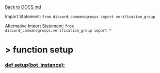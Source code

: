 [Back to DOCS.md](DOCS.md)

Import Statement: `from discord_commandgroups import verification_group`

Alternative Import Statement: `from discord_commandgroups.verification_group import *`

# >  function setup #

### [def setup(bot_instance):](./../discord_commandgroups/verification_group.py#L125) 

